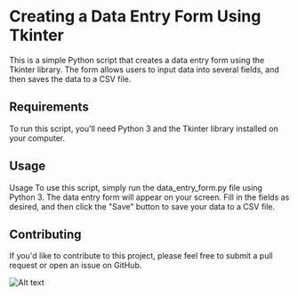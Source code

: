 # Creating a Data Entry Form Using Tkinter
This is a simple Python script that creates a data entry form using the Tkinter library. The form allows users to input data into several fields, and then saves the data to a CSV file.

## Requirements
To run this script, you'll need Python 3 and the Tkinter library installed on your computer.

##  Usage
Usage
To use this script, simply run the data_entry_form.py file using Python 3. The data entry form will appear on your screen. Fill in the fields as desired, and then click the "Save" button to save your data to a CSV file.

## Contributing
If you'd like to contribute to this project, please feel free to submit a pull request or open an issue on GitHub.

![Alt text]([/path/to/img.jpg](https://github.com/salmanpython06/Data-entry-form-tkinter/blob/master/RESULT/SNIPSHOT%20OF%20DATA%20ENTRY%20FORM.jpg))
